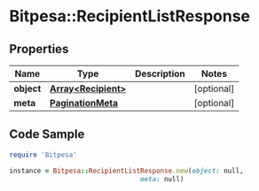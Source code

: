 # Bitpesa::RecipientListResponse

## Properties

Name | Type | Description | Notes
------------ | ------------- | ------------- | -------------
**object** | [**Array&lt;Recipient&gt;**](Recipient.md) |  | [optional] 
**meta** | [**PaginationMeta**](PaginationMeta.md) |  | [optional] 

## Code Sample

```ruby
require 'Bitpesa'

instance = Bitpesa::RecipientListResponse.new(object: null,
                                 meta: null)
```


